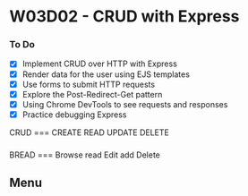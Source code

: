 # W03D02 - CRUD with Express

### To Do

- [x] Implement CRUD over HTTP with Express
- [x] Render data for the user using EJS templates
- [x] Use forms to submit HTTP requests
- [x] Explore the Post-Redirect-Get pattern
- [x] Using Chrome DevTools to see requests and responses
- [x] Practice debugging Express

CRUD === CREATE READ UPDATE DELETE

###

BREAD === Browse read Edit add Delete

## Menu
